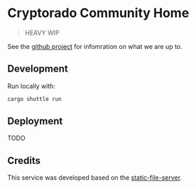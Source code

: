 # Cryptorado Community Home

> HEAVY WIP

See the [github project](https://github.com/orgs/Cryptorado-Community/projects/1/views/1) for infomration on what we are up to.

## Development

Run locally with:

```sh
cargo shuttle run
```

## Deployment

TODO

## Credits

This service was developed based on the [static-file-server](https://github.com/shuttle-hq/shuttle-examples/tree/main/axum/static-files).
